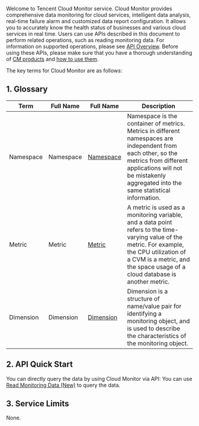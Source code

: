 Welcome to Tencent Cloud Monitor service. Cloud Monitor provides comprehensive data monitoring for cloud services, intelligent data analysis, real-time failure alarm and customized data report configuration. It allows you to accurately know the health status of businesses and various cloud services in real time.
Users can use APIs described in this document to perform related operations, such as reading monitoring data. For information on supported operations, please see <a href="https://cloud.tencent.com/document/product/248/4474" title="API Overview">API Overview</a>.
Before using these APIs, please make sure that you have a thorough understanding of <a href="https://cloud.tencent.com/doc/product/248/967">CM products</a> and <a href="https://cloud.tencent.com/doc/product/248/1045">how to use them</a>.


The key terms for Cloud Monitor are as follows:
## 1. Glossary
| Term | Full Name  | Full Name | Description |
|---------|---------|---------|---------|
| Namespace  | Namespace | <a href="https://cloud.tencent.com/doc/product/248/968">Namespace</a> | Namespace is the container of metrics. Metrics in different namespaces are independent from each other, so the metrics from different applications will not be mistakenly aggregated into the same statistical information. |
| Metric  | Metric | <a href="https://cloud.tencent.com/doc/product/248/968">Metric</a> | A metric is used as a monitoring variable, and a data point refers to the time-varying value of the metric. For example, the CPU utilization of a CVM is a metric, and the space usage of a cloud database is another metric. |
| Dimension | Dimension |<a href="https://cloud.tencent.com/doc/product/248/968">Dimension</a> | Dimension is a structure of name/value pair for identifying a monitoring object, and is used to describe the characteristics of the monitoring object. |


## 2. API Quick Start

You can directly query the data by using Cloud Monitor via API:
You can use <a href="/doc/api/405/读取监控数据(新)" title="Read Monitoring Data (New)">Read Monitoring Data (New)</a> to query the data.



## 3. Service Limits

None.






